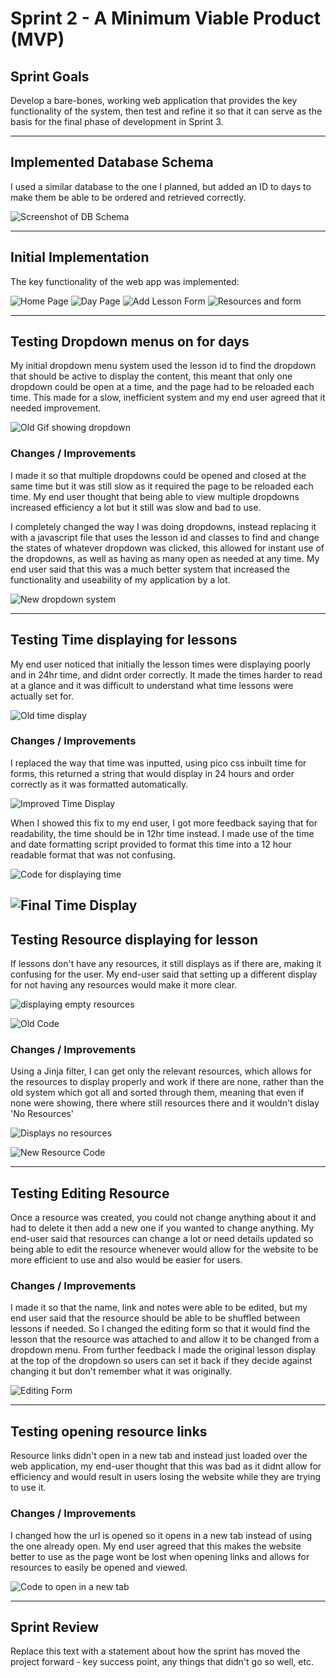 # Sprint 2 - A Minimum Viable Product (MVP)


## Sprint Goals

Develop a bare-bones, working web application that provides the key functionality of the system, then test and refine it so that it can serve as the basis for the final phase of development in Sprint 3.


---

## Implemented Database Schema

I used a similar database to the one I planned, but added an ID to days to make them be able to be ordered and retrieved correctly.

![Screenshot of DB Schema](screenshots/ImplementedDB.png)

---

## Initial Implementation

The key functionality of the web app was implemented:

![Home Page](screenshots/OldMVPHome.png)
![Day Page](<screenshots/Old Dropdown.png>)
![Add Lesson Form](<screenshots/Add Lesson.png>)
![Resources and form](screenshots/ResourcesPage.png)

---

## Testing Dropdown menus on for days

My initial dropdown menu system used the lesson id to find the dropdown that should be active to display the content, this meant that only one dropdown could be open at a time, and the page had to be reloaded each time. This made for a slow, inefficient system and my end user agreed that it needed improvement.

![Old Gif showing dropdown](screenshots/OldDrowdownDemo.gif)

### Changes / Improvements

I made it so that multiple dropdowns could be opened and closed at the same time but it was still slow as it required the page to be reloaded each time. My end user thought that being able to view multiple dropdowns increased efficiency a lot but it still was slow and bad to use.

I completely changed the way I was doing dropdowns, instead replacing it with a javascript file that uses the lesson id and classes to find and change the states of whatever dropdown was clicked, this allowed for instant use of the dropdowns, as well as having as many open as needed at any time. My end user said that this was a much better system that increased the functionality and useability of my application by a lot.

![New dropdown system](screenshots/NewDropdown.gif)


---

## Testing Time displaying for lessons

My end user noticed that initially the lesson times were displaying poorly and in 24hr time, and didnt order correctly. It made the times harder to read at a glance and it was difficult to understand what time lessons were actually set for.

![Old time display](<screenshots/Old Time.png>)

### Changes / Improvements

I replaced the way that time was inputted, using pico css inbuilt time for forms, this returned a string that would display in 24 hours and order correctly as it was formatted automatically.

![Improved Time Display](screenshots/ImprovedOldTime.png)

When I showed this fix to my end user, I got more feedback saying that for readability, the time should be in 12hr time instead. I made use of the time and date formatting script provided to format this time into a 12 hour readable format that was not confusing.

![Code for displaying time](<screenshots/Time Display.png>)

![Final Time Display](screenshots/FixedTime.png)
---

## Testing Resource displaying for lesson

If lessons don't have any resources, it still displays as if there are, making it confusing for the user. My end-user said that setting up a different display for not having any resources would make it more clear.

![displaying empty resources](screenshots/NoResourceDisplay.png)

![Old Code](screenshots/OldResourceDisplay.png)

### Changes / Improvements

Using a Jinja filter, I can get only the relevant resources, which allows for the resources to display properly and work if there are none, rather than the old system which got all and sorted through them, meaning that even if none were showing, there where still resources there and it wouldn't dislay 'No Resources'

![Displays no resources](<screenshots/DisplayResource.png>)

![New Resource Code](screenshots/NewResourceDisplay.png)


---

## Testing Editing Resource

Once a resource was created, you could not change anything about it and had to delete it then add a new one if you wanted to change anything. My end-user said that resources can change a lot or need details updated so being able to edit the resource whenever would allow for the website to be more efficient to use and also would be easier for users.


### Changes / Improvements

I made it so that the name, link and notes were able to be edited, but my end user said that the resource should be able to be shuffled between lessons if needed. So I changed the editing form so that it would find the lesson that the resource was attached to and allow it to be changed from a dropdown menu. From further feedback I made the original lesson display at the top of the dropdown so users can set it back if they decide against changing it but don't remember what it was originally.

![Editing Form](screenshots/EditingResource.png)


---

## Testing opening resource links

Resource links didn't open in a new tab and instead just loaded over the web application, my end-user thought that this was bad as it didnt allow for efficiency and would result in users losing the website while they are trying to use it.

### Changes / Improvements

I changed how the url is opened so it opens in a new tab instead of using the one already open. My end user agreed that this makes the website better to use as the page wont be lost when opening links and allows for resources to easily be opened and viewed.

![Code to open in a new tab](screenshots/OpenNewTab.png)

---

## Sprint Review

Replace this text with a statement about how the sprint has moved the project forward - key success point, any things that didn't go so well, etc.

